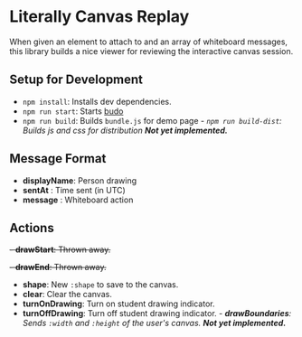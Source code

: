 # Literally Canvas Replay

When given an element to attach to and an array of whiteboard messages, this library builds a nice viewer for reviewing
the interactive canvas session.

## Setup for Development

- `npm install`: Installs dev dependencies.
- `npm run start`: Starts [budo](https://github.com/mattdesl/budo)
- `npm run build`: Builds `bundle.js` for demo page
*- `npm run build-dist`: Builds js and css for distribution __Not yet implemented.__*

## Message Format

- __displayName__: Person drawing
- __sentAt__ : Time sent (in UTC)
- __message__ : Whiteboard action

## Actions

~~- __drawStart__: Thrown away.~~

~~- __drawEnd__: Thrown away.~~

- __shape__: New `:shape` to save to the canvas.
- __clear__: Clear the canvas.
- __turnOnDrawing__: Turn on student drawing indicator.
- __turnOffDrawing__: Turn off student drawing indicator.
*- __drawBoundaries__: Sends `:width` and `:height` of the user's canvas. __Not yet implemented.__*
